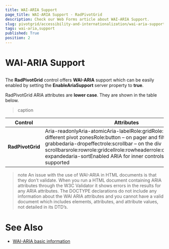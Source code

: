 ```yaml
---
title: WAI-ARIA Support
page_title: WAI-ARIA Support - RadPivotGrid
description: Check our Web Forms article about WAI-ARIA Support.
slug: pivotgrid/accessibility-and-internationalization/wai-aria-support
tags: wai-aria,support
published: True
position: 2
---
```


# WAI-ARIA Support





## 

The **RadPivotGrid** control offers **WAI-ARIA** support which can be easily enabled by setting the **EnableAriaSupport** server property to **true**.

RadPivotGrid ARIA attributes are **lower case**. They are shown in the table below.


>caption  

|  **Control**  |  **Attributes**  |
| ------ | ------ |
| **RadPivotGrid** |Aria-readonlyAria-atomicAria-labelRole:gridRole:presentation – on different pivot zonesRole:button – on pager and filter buttonsaria-grabbedaria-dropeffectrole:scrollbar – on the div scrollbarsrole:rowrole:gridcellrole:rowheaderrole:columnheaderaria-expandedaria-sortEnabled ARIA for inner controls – where it is supported|

>note An issue with the use of WAI-ARIA in HTML documents is that they don’t validate. When you run a HTML document containing ARIA attributes through the W3C Validator it shows errors in the results for any ARIA attributes. The DOCTYPE declarations do not include any information about the WAI ARIA attributes and you cannot have a valid document which includes elements, attributes, and attribute values, not detailed in its DTD’s.
>


# See Also

 * [WAI-ARIA basic information](https://www.w3.org/WAI/intro/aria)
